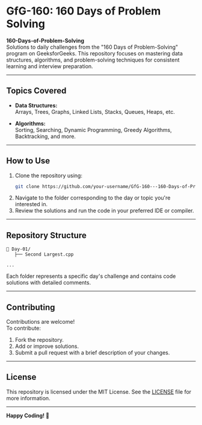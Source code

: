 
# **GfG-160: 160 Days of Problem Solving**

**160-Days-of-Problem-Solving**  
Solutions to daily challenges from the "160 Days of Problem-Solving" program on GeeksforGeeks. This repository focuses on mastering data structures, algorithms, and problem-solving techniques for consistent learning and interview preparation.

---

## **Topics Covered**
- **Data Structures:**  
  Arrays, Trees, Graphs, Linked Lists, Stacks, Queues, Heaps, etc.  

- **Algorithms:**  
  Sorting, Searching, Dynamic Programming, Greedy Algorithms, Backtracking, and more.

---

## **How to Use**
1. Clone the repository using:  
   ```bash
   git clone https://github.com/your-username/GfG-160---160-Days-of-Problem-Solving.git
   ```
2. Navigate to the folder corresponding to the day or topic you're interested in.
3. Review the solutions and run the code in your preferred IDE or compiler.

---

## **Repository Structure**
```
📂 Day-01/
   ├── Second Largest.cpp

...
```
Each folder represents a specific day's challenge and contains code solutions with detailed comments.

---

## **Contributing**
Contributions are welcome!  
To contribute:  
1. Fork the repository.  
2. Add or improve solutions.  
3. Submit a pull request with a brief description of your changes.

---

## **License**
This repository is licensed under the MIT License. See the [LICENSE](LICENSE) file for more information.

---

**Happy Coding! 🚀**
```
